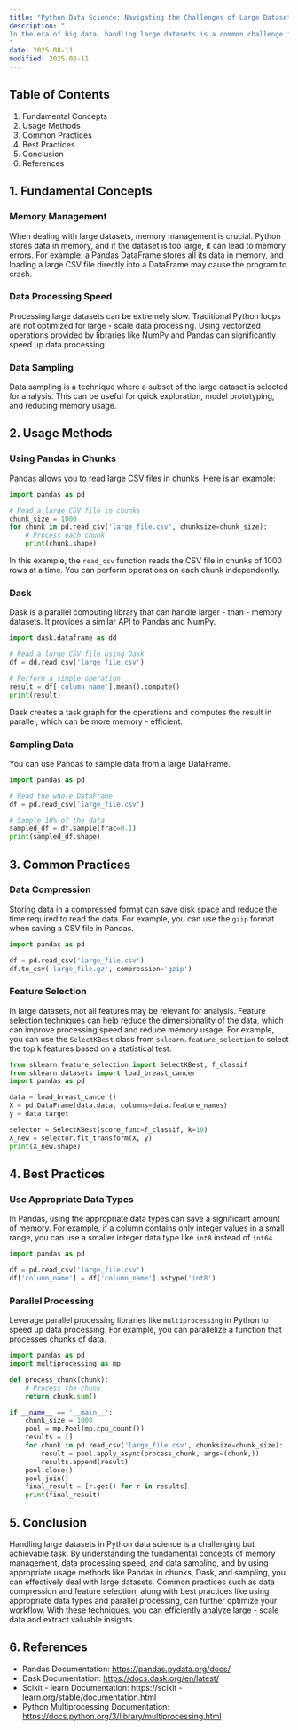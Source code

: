 ```yaml
---
title: "Python Data Science: Navigating the Challenges of Large Datasets"
description: "
In the era of big data, handling large datasets is a common challenge in data science. Python, with its rich ecosystem of libraries and tools, has become a go - to language for data scientists. However, working with large datasets in Python comes with its own set of challenges, such as memory limitations, slow processing times, and difficulty in data exploration. This blog will explore the fundamental concepts, usage methods, common practices, and best practices for dealing with large datasets in Python data science.
"
date: 2025-08-11
modified: 2025-08-11
---
```


## Table of Contents
1. Fundamental Concepts
2. Usage Methods
3. Common Practices
4. Best Practices
5. Conclusion
6. References

## 1. Fundamental Concepts

### Memory Management
When dealing with large datasets, memory management is crucial. Python stores data in memory, and if the dataset is too large, it can lead to memory errors. For example, a Pandas DataFrame stores all its data in memory, and loading a large CSV file directly into a DataFrame may cause the program to crash.

### Data Processing Speed
Processing large datasets can be extremely slow. Traditional Python loops are not optimized for large - scale data processing. Using vectorized operations provided by libraries like NumPy and Pandas can significantly speed up data processing.

### Data Sampling
Data sampling is a technique where a subset of the large dataset is selected for analysis. This can be useful for quick exploration, model prototyping, and reducing memory usage.

## 2. Usage Methods

### Using Pandas in Chunks
Pandas allows you to read large CSV files in chunks. Here is an example:
```python
import pandas as pd

# Read a large CSV file in chunks
chunk_size = 1000
for chunk in pd.read_csv('large_file.csv', chunksize=chunk_size):
    # Process each chunk
    print(chunk.shape)
```
In this example, the `read_csv` function reads the CSV file in chunks of 1000 rows at a time. You can perform operations on each chunk independently.

### Dask
Dask is a parallel computing library that can handle larger - than - memory datasets. It provides a similar API to Pandas and NumPy.
```python
import dask.dataframe as dd

# Read a large CSV file using Dask
df = dd.read_csv('large_file.csv')

# Perform a simple operation
result = df['column_name'].mean().compute()
print(result)
```
Dask creates a task graph for the operations and computes the result in parallel, which can be more memory - efficient.

### Sampling Data
You can use Pandas to sample data from a large DataFrame.
```python
import pandas as pd

# Read the whole DataFrame
df = pd.read_csv('large_file.csv')

# Sample 10% of the data
sampled_df = df.sample(frac=0.1)
print(sampled_df.shape)
```

## 3. Common Practices

### Data Compression
Storing data in a compressed format can save disk space and reduce the time required to read the data. For example, you can use the `gzip` format when saving a CSV file in Pandas.
```python
import pandas as pd

df = pd.read_csv('large_file.csv')
df.to_csv('large_file.gz', compression='gzip')
```

### Feature Selection
In large datasets, not all features may be relevant for analysis. Feature selection techniques can help reduce the dimensionality of the data, which can improve processing speed and reduce memory usage. For example, you can use the `SelectKBest` class from `sklearn.feature_selection` to select the top k features based on a statistical test.
```python
from sklearn.feature_selection import SelectKBest, f_classif
from sklearn.datasets import load_breast_cancer
import pandas as pd

data = load_breast_cancer()
X = pd.DataFrame(data.data, columns=data.feature_names)
y = data.target

selector = SelectKBest(score_func=f_classif, k=10)
X_new = selector.fit_transform(X, y)
print(X_new.shape)
```

## 4. Best Practices

### Use Appropriate Data Types
In Pandas, using the appropriate data types can save a significant amount of memory. For example, if a column contains only integer values in a small range, you can use a smaller integer data type like `int8` instead of `int64`.
```python
import pandas as pd

df = pd.read_csv('large_file.csv')
df['column_name'] = df['column_name'].astype('int8')
```

### Parallel Processing
Leverage parallel processing libraries like `multiprocessing` in Python to speed up data processing. For example, you can parallelize a function that processes chunks of data.
```python
import pandas as pd
import multiprocessing as mp

def process_chunk(chunk):
    # Process the chunk
    return chunk.sum()

if __name__ == '__main__':
    chunk_size = 1000
    pool = mp.Pool(mp.cpu_count())
    results = []
    for chunk in pd.read_csv('large_file.csv', chunksize=chunk_size):
        result = pool.apply_async(process_chunk, args=(chunk,))
        results.append(result)
    pool.close()
    pool.join()
    final_result = [r.get() for r in results]
    print(final_result)
```

## 5. Conclusion
Handling large datasets in Python data science is a challenging but achievable task. By understanding the fundamental concepts of memory management, data processing speed, and data sampling, and by using appropriate usage methods like Pandas in chunks, Dask, and sampling, you can effectively deal with large datasets. Common practices such as data compression and feature selection, along with best practices like using appropriate data types and parallel processing, can further optimize your workflow. With these techniques, you can efficiently analyze large - scale data and extract valuable insights.

## 6. References
- Pandas Documentation: https://pandas.pydata.org/docs/
- Dask Documentation: https://docs.dask.org/en/latest/
- Scikit - learn Documentation: https://scikit - learn.org/stable/documentation.html
- Python Multiprocessing Documentation: https://docs.python.org/3/library/multiprocessing.html